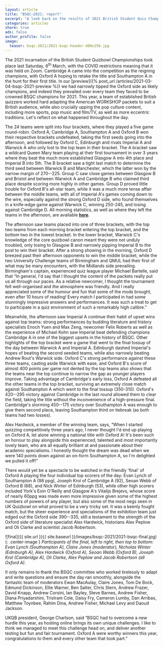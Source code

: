 ```yaml
---
layout: article
title: "BSQC–2021: report"
excerpt: "A look back on the results of 2021 British Student Quiz Championships."
categories: articles
share: true
ads: false
author_profile: false
image:
  teaser: bsqc-2021/2021-bsqc-header-400x250.jpg
---
```


The 2021 incarnation of the British Student Quizbowl Championships took place last Saturday, 6<sup>th</sup> March, with the COVID restrictions meaning that it was held on Zoom. Cambridge A came into the competition as the reigning champions, with Oxford A hoping to retake the title and Southampton A in the hunt for their first title. In our [preview]({% post_url /articles/2021-03-04-bsqc-2021-preview %}) we had narrowly tipped the Oxford side as likely champions, and indeed they prevailed over every team they faced to be crowned BSQC champions for 2021. This year, a team of established British quizzers worked hard adapting the American WORKSHOP packets to suit a British audience, while also crucially upping the pop culture content, including more sports, pop music and film/TV, as well as more eccentric traditions. Let's reflect on what happened throughout the day.

The 24 teams were split into four brackets, where they played a five game round-robin. Oxford A, Cambridge A, Southampton A and Oxford B won their respective brackets undefeated, taking the first seeds going into the afternoon, and followed by Oxford C, Edinburgh and rivals Imperial A and Warwick A who only lost to the top team in their bracket. The A bracket saw a wildcard Queen Mary team playing at their first tournament in over 3 years where they beat the much more established Glasgow A into 4th place and Imperial B into 5th. The B bracket saw a tight last match to determine the third seed between Warwick B and Manchester, which the latter won by the narrow margin of 270--225. Group C saw close games between Glasgow B and Bristol and between Warwick A and Cambridge B who claimed third place despite scoring more highly in other games. Group D proved little trouble for Oxford B's all-star team, while it was a much more tense affair between the middle teams, with all of Imperial A's games coming down to the wire, especially against the strong Oxford D side, who found themselves in a knife-edge game against Warwick C, winning 250-245, and losing against Cambridge D. All morning statistics, as well as where they left the teams in the afternoon, are available [**here**](https://hsquizbowl.org/db/tournaments/6902/).

The afternoon saw teams placed into one of three brackets, with the top two teams from each morning bracket entering the top bracket, and the bottom two in the lowest bracket. In the lower bracket, Warwick C's knowledge of the core quizbowl canon meant they were not unduly troubled, only losing to Glasgow B and narrowly pipping Imperial B to the post to win their bracket. After a strong showing in the morning, Oxford D breezed past their afternoon opponents to win the middle bracket, while the two University Challenge teams of Birmingham and QMUL had their first of what may be many encounters, with the Midlands side prevailing. Birmingham's captain, experienced quiz league player Michael Bartelle, said that “In general, I'd say that I thought the content of the packets really put us all through our paces. As a relative newcomer, I thought the tournament felt well-organised and the atmosphere was friendly. And I really appreciated some of the humour and fun that some of the mods brought, even after 10 hours of reading! Every match I participated in had some stunningly impressive answers and performances. It was such a treat to get to participate in a quiz environment of such a remarkably high calibre.”

Meanwhile, the afternoon saw Imperial A continue their habit of upset wins against top teams: strong performances by budding literature and history specialists Enoch Yuen and Max Zeng, newcomer Felix Roberts as well as the experience of Michael Kohn saw Imperial beat defending champions Cambridge A in one of the biggest upsets in the history of BSQC. Other highlights of the top bracket were a game that went to the final tossup of the day between Warwick A and Imperial A. Edinburgh dashed Imperial's hopes of beating the second seeded teams, while also narrowly beating Andrew Rout's Warwick side. Oxford C's strong performance against these three teams, casting aside Warwick with ease, and Oxford B's score of almost 400 points per game not dented by the top teams also shows that the teams near the top continue to narrow the gap as younger players improve. Taking advantage of Cambridge's early loss, Oxford A defeated all the other teams in the top bracket, surviving an extremely close match against Southampton A which went to the final tossup (350-310). Oxford's 420--295 victory against Cambridge in the last round allowed them to clear the field, taking the title without the inconvenience of a high-pressure final. Cambridge's storming 450--175 victory over Southampton A was enough to give them second place, leaving Southampton third on tiebreak (as both teams had two losses).

Alex Hardwick, a member of the winning team, says, “When I started quizzing competitively three years ago, I never thought I'd end up playing on Oxford A, let alone winning a national title with Oxford A! It's been such an honour to play alongside this experienced, talented and most importantly lovely team, who are all equally brilliant at and passionate about their academic specialisms. I honestly thought the dream was dead when we were 140 points down against an on-form Southampton A, so I'm delighted we pulled it off!”

There would yet be a spectacle to be watched in the friendly 'final' of Oxford A playing the four individual top scorers of the day: Evan Lynch of Southampton A (98 ppg), Joseph Krol of Cambridge A (92), Seoan Webb of Oxford B (68), and Nick Winter of Edinburgh (53), while other high scorers included York's Eoin O'Reilly and Glasgow A's Vitalijs Brejevs, whose score of nearly 60ppg was made even more impressive given some of the highest numbers of powers of any player, but also some of the most negs seen in UK Quizbowl on what proved to be a very tricky set. It was a keenly fought match, but the sheer experience and specialisms of the exhibition team just edged out the Oxford side 390--335, still a testament to the strength of the Oxford side of literature specialist Alex Hardwick, historians Alex Peplow and Oli Clarke and scientist Jacob Robertson.

![final]({{ site.url }}{{ site.baseurl }}/images/bsqc-2021/2021-bsqc-final.jpg){: .center-image }
*Participants of the final, left to right, then top to bottom: Evan Lynch (Southampton A), Claire Jones (moderator), Nicholas Winter (Edinburgh A), Alex Hardwick (Oxford A), Seoan Webb (Oxford B), Joseph Krol (Cambridge A), Oli Clarke, Alex Peplow and Jacob Robertson (all Oxford A).*

It only remains to thank the BSQC committee who worked tirelessly to adapt and write questions and ensure the day ran smoothly, alongside the fantastic team of moderators Ewan MacAulay, Claire Jones, Tom De Bock, Edmund Dickinson, Ellie Warner, Ben Salter, Chris Stern, Andrew Frazer, David Knapp, Andrew Corsini, Ian Bayley, Steve Barnes, Andrew Fisher, Diana Priyadarshini, Tristram Cole, Daisy Fry, Cameron Lumby, Dan Arribas, Matthew Toynbee, Rahim Dina, Andrew Fisher, Michael Levy and Daoud Jackson. 

UKQB president, George Charlson, said “BSQC had to overcome a new hurdle this year, as hosting online brings its own unique challenges. I like to think we managed to meet this challenge head on, and deliver another testing but fun and fair tournament. Oxford A were worthy winners this year, congratulations to them and every other team that took part.”


